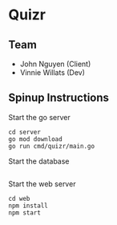 # Quizr

## Team

- John Nguyen (Client)
- Vinnie Willats (Dev)

## Spinup Instructions

Start the go server

```
cd server
go mod download
go run cmd/quizr/main.go
```

Start the database

```

```

Start the web server

```
cd web
npm install
npm start
```

